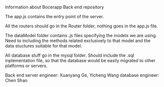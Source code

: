 Information about Bocerapp Back end repository


The app.js contains the entry point of the server.

All the routers should go in the Router folder, nothing goes in the app.js file.

The dataModel folder contains .js files specifying the models we are using. Need to including the methods related exclusively to that model and the data stuctures suitable for that model.

All database stuff go in the mysql folder. Should include the .sql inplementation file, so that the database would be easily migrated to other platforms or servers.


Back end server engineer: Xuanyang Ge, Yicheng Wang
database engineer: Chen Shao